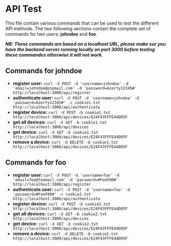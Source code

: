 # API Test

This file contain various commands that can be used to test the different API methods.
The two following sections contain the complete set of commands for two users: **johndoe** and **foo**.

**_NB: These commands are based on a localhost URL, please make sur you have the backend server running locally on port 3000 before testing these commandes otherwise it will not work._**

## Commands for johndoe

- **register user:** `curl -X POST -d 'username=johndoe' -d 'email=johndoe@pspmail.com' -d 'password=Azerty12345#' http://localhost:3000/api/register`
- **authenticate user:** `curl -X POST -d 'username=johndoe' -d 'password=Azerty12345#' -c cookie1.txt http://localhost:3000/api/authenticate`
- **register device:** `curl -X POST -b cookie1.txt http://localhost:3000/api/devices/E24F43FFFE44D05F`
- **get all devices:** `curl -X GET -b cookie1.txt http://localhost:3000/api/devices`
- **get device:** `curl -X GET -b cookie1.txt http://localhost:3000/api/devices/E24F43FFFE44D05F`
- **remove a device:** `curl -X DELETE -b cookie1.txt http://localhost:3000/api/devices/E24F43FFFE44D05F`

## Commands for foo

- **register user:** `curl -X POST -d 'username=foo' -d 'email=foo@foomail.com' -d 'password=#FooF00#' http://localhost:3000/api/register`
- **authenticate user:** `curl -X POST -d 'username=foo' -d 'password=#FooF00#' -c cookie2.txt http://localhost:3000/api/authenticate`
- **register device:** `curl -X POST -b cookie2.txt http://localhost:3000/api/devices/E24F43FFFE44D05F`
- **get all devices:** `curl -X GET -b cookie2.txt http://localhost:3000/api/devices`
- **get device:** `curl -X GET -b cookie2.txt http://localhost:3000/api/devices/E24F43FFFE44D05F`
- **remove a device:** `curl -X DELETE -b cookie2.txt http://localhost:3000/api/devices/E24F43FFFE44D05F`
